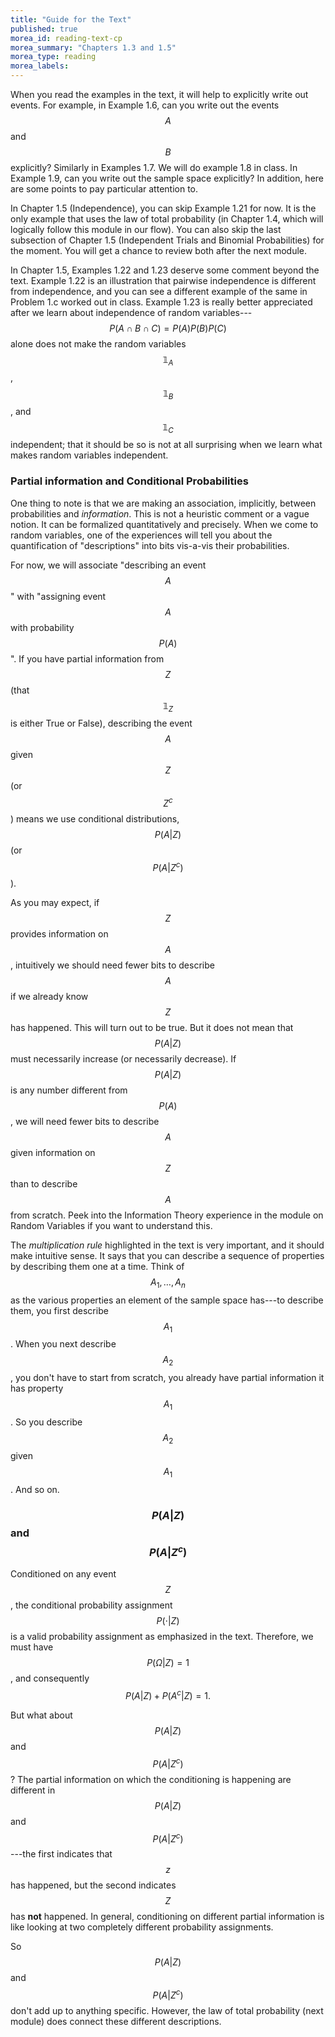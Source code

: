 ```yaml
---
title: "Guide for the Text"
published: true
morea_id: reading-text-cp
morea_summary: "Chapters 1.3 and 1.5"
morea_type: reading
morea_labels:
---
```


When you read the examples in the text, it will help to explicitly
write out events.  For example, in Example 1.6, can you write out the
events $$A$$ and $$B$$ explicitly?  Similarly in Examples 1.7. We will
do example 1.8 in class. In Example 1.9, can you write out the sample
space explicitly? In addition, here are some points to pay particular
attention to.

In Chapter 1.5 (Independence), you can skip Example 1.21 for now. It
is the only example that uses the law of total probability (in Chapter 1.4,
which will logically follow this module in our flow). You can also
skip the last subsection of Chapter 1.5 (Independent Trials and 
Binomial Probabilities) for the moment. You will get a chance to 
review both after the next module.

In Chapter 1.5, Examples 1.22 and 1.23 deserve some comment beyond the
text. Example 1.22 is an illustration that pairwise independence is
different from independence, and you can see a different example of
the same in Problem 1.c worked out in class. Example 1.23 is really
better appreciated after we learn about independence of random
variables---$$P(A\cap B\cap C) = P(A)P(B)P(C)$$ alone does not make
the random variables $${\mathbb 1}_A$$, $${\mathbb 1}_B$$, and
$${\mathbb 1}_C$$ independent; that it should be so is not at all
surprising when we learn what makes random variables independent.

### Partial information and Conditional Probabilities
One thing to note is that we are making an association, implicitly,
between probabilities and _information_. This is not a heuristic
comment or a vague notion. It can be formalized quantitatively and
precisely. When we come to random variables, one of the experiences
will tell you about the quantification of "descriptions" into bits
vis-a-vis their probabilities.

For now, we will associate "describing an event $$A$$" with "assigning
event $$A$$ with probability $$P(A)$$". If you have partial
information from $$Z$$ (that $${\mathbb 1}_Z$$ is either True or
False), describing the event $$A$$ given $$Z$$ (or $$Z^c$$)
means we use conditional distributions, $$P(A|Z)$$ (or $$P(A|Z^c)$$).

As you may expect, if $$Z$$ provides information on $$A$$, intuitively
we should need fewer bits to describe $$A$$ if we already know $$Z$$
has happened.  This will turn out to be true. But it does not mean
that $$P(A|Z)$$ must necessarily increase (or necessarily
decrease). If $$P(A|Z)$$ is any number different from $$P(A)$$, we
will need fewer bits to describe $$A$$ given information on $$Z$$ than
to describe $$A$$ from scratch. Peek into the Information Theory
experience in the module on Random Variables if you want to understand
this.

The *multiplication rule* highlighted in the text is very important, and
it should make intuitive sense.  It says that you can describe a
sequence of properties by describing them one at a time.  Think of
$$A_1,\ldots, A_n$$ as the various properties an element of the sample
space has---to describe them, you first describe $$A_1$$. When you
next describe $$A_2$$, you don't have to start from scratch, you
already have partial information it has property $$A_1$$. So you
describe $$A_2$$ given $$A_1$$. And so on.

### $$P(A|Z)$$ and $$P(A|Z^c)$$

Conditioned on any event $$Z$$, the conditional probability assignment
$$P(\cdot|Z)$$ is a valid probability assignment as emphasized in the
text.  Therefore, we must have $$P(\Omega|Z) = 1$$, and consequently
$$P(A|Z)+P(A^c|Z)=1.$$ 

But what about $$P(A|Z)$$ and $$P(A|Z^c)$$? The partial information on
which the conditioning is happening are different in $$P(A|Z)$$ and
$$P(A|Z^c)$$---the first indicates that $$z$$ has happened, but the
second indicates $$Z$$ has __not__ happened. In general, conditioning
on different partial information is like looking at two completely
different probability assignments. 

So $$P(A|Z)$$ and $$P(A|Z^c)$$ don't add up to anything specific.
However, the law of total probability (next module) does connect these
different descriptions.
